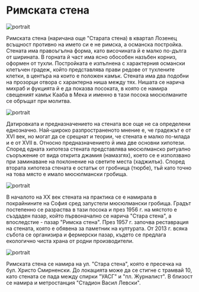 # Римската стена

![portrait](https://res.cloudinary.com/dyhmxus4n/image/upload/v1735464900/1/3-1_uchula.jpg)

Римската стена (наричана още "Старата стена) в квартал Лозенец всъщност противно на името си е не римска, а османска постройка. Стената има правоъгълна форма, като височината й е малко по-дълга от ширината. В горната й част има ясно обособен назъбен корниз, оформен от тухли. Постройката е изпълнена с характерния османски клетъчен градеж, който представлява прави редове от тухлените клетки, в центъра на които е положен камък. Стената има два подобни на прозорци отвора с характерна ниша между тях. Нишата се нарича михраб и фукцията й е да показва посоката, в която се намира свещеният камък Кааба в Мека и именно в тази посока мюсюлманите се обръщат при молитва.

![portrait](https://res.cloudinary.com/dyhmxus4n/image/upload/v1735464901/1/3-2_sqefri.jpg)

Датировката и предназначението на стената все още не са определени еднозначно. Най-широко разпространеното мнение е, че градежът е от XVI век, но могат да се срещнат и теории, че стената е малко по-млада и е от XVII в. Относно предназначението й има две основни хипотези. Според едната хипотеза стената представлява мюсюлманско ритуално съоръжение от вида открита джамия (намазгях), което се е използвано при заминаване на поклонение на светите места (хаджилък). Според втората хипотеза стената е остатък от гробница (тюрбе), тъй като точно на това място е имало мюсюлмански гробища. 

![portrait](https://res.cloudinary.com/dyhmxus4n/image/upload/v1735464901/1/3-3_epgqgh.jpg)

В началото на ХХ век стената на практика се е намирала в покрайнините на София сред запустели мюсюлмански гробища. Градът постепенно се разраства в тази посока и през 1956 г. на мястото е създаден пазар, който първоначално се нарича "Стара стена", а впоследстие - пазар "Римска стена". През 1957 г. започва реставрация на стената, която е обявена за паметник на културата. От 2013 г. всяка събота се организира и фермерски пазар, където се предлага екологично чиста храна от родни производители.

![portrait](https://res.cloudinary.com/dyhmxus4n/image/upload/v1735464901/1/3-4_ylnv7z.jpg)

Римската стена се намира на ул. "Стара стена", която е пресечка на бул. Христо Смирненски. До локацията може да се стигне с трамвай 10, като стената се пада между спирки "УАСГ" и "пл. Журналист". В близост се намира и метростанция "Стадион Васил Левски".